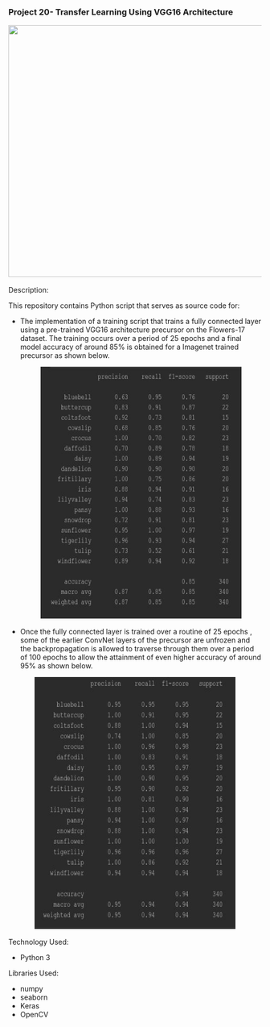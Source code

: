 ### Project 20- Transfer Learning Using VGG16 Architecture

<p align="center">
    <img width="600" height="500"
     src="https://www.pyimagesearch.com/wp-content/uploads/2019/06/fine_tuning_keras_freeze_unfreeze.png">
</p>

Description:

This repository contains Python script that serves as source code for:

 * The implementation of a training script that trains a fully connected
  layer using a pre-trained VGG16 architecture precursor on the Flowers-17
   dataset. The training occurs over a period of 25 epochs and a final model
    accuracy of around 85% is obtained for a Imagenet trained precursor as
     shown below.
    
    <p align="center">
    <img width="400" height="500"
     src="./beforeFreeze.JPG">
</p>
   

 * Once the fully connected layer is trained over a routine of 25 epochs
 , some of the earlier ConvNet layers of the precursor are unfrozen and the
  backpropagation is allowed to traverse through them over a period of 100
   epochs to allow the attainment of even higher accuracy of around 95% as
    shown below.  

<p align="center">
    <img width="400" height="500"
     src="./afterFreeze.JPG">
</p>





Technology Used:

* Python 3

Libraries Used:

* numpy
* seaborn
* Keras
* OpenCV
